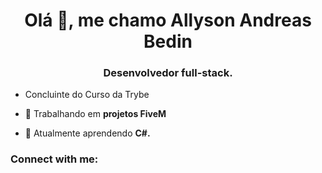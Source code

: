 <h1 align="center">Olá 👋, me chamo Allyson Andreas Bedin</h1>
<h3 align="center">Desenvolvedor full-stack.</h3>

- Concluinte do Curso da Trybe

- 🔭 Trabalhando em **projetos FiveM**

- 🌱 Atualmente aprendendo **C#.**

<h3 align="left">Connect with me:</h3>
<p align="left">
</p>
